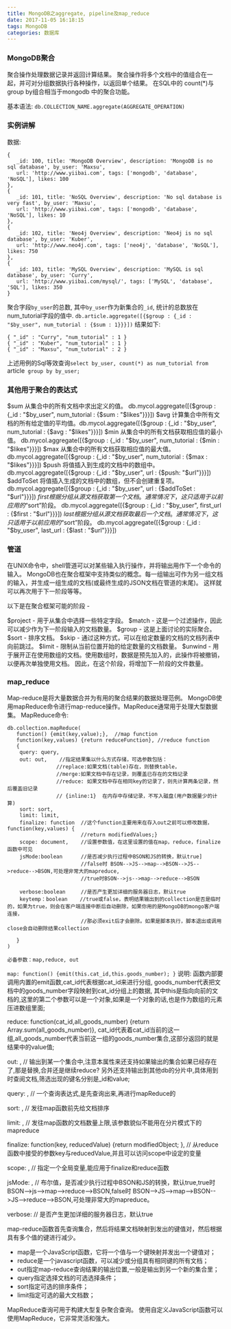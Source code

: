 ```yaml
---
title: MongoDB之aggregate, pipeline及map_reduce
date: 2017-11-05 16:18:15
tags: MongoDB
categories: 数据库
---
```


### MongoDB聚合
聚合操作处理数据记录并返回计算结果。 聚合操作将多个文档中的值组合在一起，并可对分组数据执行各种操作，以返回单个结果。 
在SQL中的 count(*)与group by组合相当于mongodb 中的聚合功能。

基本语法: `db.COLLECTION_NAME.aggregate(AGGREGATE_OPERATION)`

### 实例讲解
数据:
```
{
   _id: 100, title: 'MongoDB Overview', description: 'MongoDB is no sql database', by_user: 'Maxsu', 
   url: 'http://www.yiibai.com', tags: ['mongodb', 'database', 'NoSQL'], likes: 100
},
{
   _id: 101, title: 'NoSQL Overview', description: 'No sql database is very fast', by_user: 'Maxsu',
   url: 'http://www.yiibai.com', tags: ['mongodb', 'database', 'NoSQL'], likes: 10
},
{
   _id: 102, title: 'Neo4j Overview', description: 'Neo4j is no sql database', by_user: 'Kuber',
   url: 'http://www.neo4j.com', tags: ['neo4j', 'database', 'NoSQL'], likes: 750
},
{
   _id: 103, title: 'MySQL Overview', description: 'MySQL is sql database', by_user: 'Curry',
   url: 'http://www.yiibai.com/mysql/', tags: ['MySQL', 'database', 'SQL'], likes: 350
}
```

聚合字段`by_user`的总数, 其中`by_user`作为新集合的`_id`, 统计的总数放在num_tutorial字段的值中. 
`db.article.aggregate([{$group : {_id : "$by_user", num_tutorial : {$sum : 1}}}])`
结果如下:
```
{ "_id" : "Curry", "num_tutorial" : 1 }
{ "_id" : "Kuber", "num_tutorial" : 1 }
{ "_id" : "Maxsu", "num_tutorial" : 2 }
```
上述用例的Sql等效查询`select by_user, count(*) as num_tutorial from `article` group by by_user;`

### 其他用于聚合的表达式
$sum	从集合中的所有文档中求出定义的值。 db.mycol.aggregate([{$group : {_id : "$by_user", num_tutorial : {$sum : "$likes"}}}])
$avg	计算集合中所有文档的所有给定值的平均值。db.mycol.aggregate([{$group : {_id : "$by_user", num_tutorial : {$avg : "$likes"}}}])
$min	从集合中的所有文档获取相应值的最小值。	 db.mycol.aggregate([{$group : {_id : "$by_user", num_tutorial : {$min : "$likes"}}}])
$max	从集合中的所有文档获取相应值的最大值。	 db.mycol.aggregate([{$group : {_id : "$by_user", num_tutorial : {$max : "$likes"}}}])
$push	将值插入到生成的文档中的数组中。	   db.mycol.aggregate([{$group : {_id : "$by_user", url : {$push: "$url"}}}])
$addToSet	将值插入生成的文档中的数组，但不会创建重复项。	db.mycol.aggregate([{$group : {_id : "$by_user", url : {$addToSet : "$url"}}}])
$first	根据分组从源文档获取第一个文档。 通常情况下，这只适用于以前应用的“$sort”阶段。	db.mycol.aggregate([{$group : {_id : "$by_user", first_url : {$first : "$url"}}}])
$last	根据分组从源文档获取最后一个文档。通常情况下，这只适用于以前应用的“$sort”阶段。	db.mycol.aggregate([{$group : {_id : "$by_user", last_url : {$last : "$url"}}}])

### 管道
在UNIX命令中，shell管道可以对某些输入执行操作，并将输出用作下一个命令的输入。 
MongoDB也在聚合框架中支持类似的概念。每一组输出可作为另一组文档的输入，并生成一组生成的文档(或最终生成的JSON文档在管道的末尾)。
这样就可以再次用于下一阶段等等。

以下是在聚合框架可能的阶段 -

$project - 用于从集合中选择一些特定字段。
$match - 这是一个过滤操作，因此可以减少作为下一阶段输入的文档数量。
$group - 这是上面讨论的实际聚合。
$sort - 排序文档。
$skip - 通过这种方式，可以在给定数量的文档的文档列表中向前跳过。
$limit - 限制从当前位置开始的给定数量的文档数量。
$unwind - 用于展开正在使用数组的文档。使用数组时，数据是预先加入的，此操作将被撤销，以便再次单独使用文档。 因此，在这个阶段，将增加下一阶段的文件数量。

### map_reduce
Map-reduce是将大量数据合并为有用的聚合结果的数据处理范例。 MongoDB使用mapReduce命令进行map-reduce操作。MapReduce通常用于处理大型数据集。
MapReduce命令:
```
db.collection.mapReduce(
   function() {emit(key,value);},  //map function
   function(key,values) {return reduceFunction}, //reduce function
   {
    query: query,  
    out: out,    //指定结果集以什么方式存储，可选参数包括：  
                //replace:如果文档(table)存在，则替换table，  
                //merge:如果文档中存在记录，则覆盖已存在的文档记录  
                //reduce: 如果文档中存在相同key的记录了，则先计算两条记录，然后覆盖旧记录  
                // {inline:1}  在内存中存储记录，不写入磁盘(用户数据量少的计算) 
    sort: sort,  
    limit: limit,  
    finalize: function  //这个function主要用来在存入out之前可以修改数据，function(key,values) {   
                        //return modifiedValues;}  
    scope: document,    //设置参数值，在这里设置的值在map，reduce，finalize函数中可见
    jsMode:boolean      //是否减少执行过程中BSON和JS的转换，默认true]
                        //false时 BSON-->JS-->map-->BSON-->JS-->reduce-->BSON,可处理非常大的mapreduce,
                        //true时BSON-->js-->map-->reduce-->BSON
                        
    verbose:boolean     //是否产生更加详细的服务器日志，默认true
    keytemp：boolean    //true或false，表明结果输出到的collection是否是临时的，如果为true，则会在客户端连接中断后自动删除，如果你用的是MongoDB的mongo客户端连接，  
                        //那必须exit后才会删除。如果是脚本执行，脚本退出或调用close会自动删除结果collection    

   }
)

必备参数：map,reduce, out
```
`map: function() {emit(this.cat_id,this.goods_number); }`
说明: 函数内部要调用内置的emit函数,cat_id代表根据cat_id来进行分组,
goods_number代表把文档中的goods_number字段映射到cat_id分组上的数据,
其中this是指向向前的文档的,这里的第二个参数可以是一个对象,如果是一个对象的话,也是作为数组的元素压进数组里面;

reduce: function(cat_id,all_goods_number) {return Array.sum(all_goods_number)}, 
cat_id代表着cat_id当前的这一组,all_goods_number代表当前这一组的goods_number集合,这部分返回的就是结果中的value值;

out: <output>, // 输出到某一个集合中,注意本属性来还支持如果输出的集合如果已经存在了,那是替换,合并还是继续reduce? 另外还支持输出到其他db的分片中,具体用到时查阅文档,筛选出现的键名分别是_id和value;

query: <document>, // 一个查询表达式,是先查询出来,再进行mapReduce的

sort: <document>, // 发往map函数前先给文档排序

limit: <number>, // 发往map函数的文档数量上限,该参数貌似不能用在分片模式下的mapreduce

finalize: function(key, reducedValue) {return modifiedObject; }, // 从reduce函数中接受的参数key与reducedValue,并且可以访问scope中设定的变量

scope: <document>, // 指定一个全局变量,能应用于finalize和reduce函数

jsMode: <boolean>, // 布尔值，是否减少执行过程中BSON和JS的转换，默认true,true时BSON-->js-->map-->reduce-->BSON,false时 BSON-->JS-->map-->BSON-->JS-->reduce-->BSON,可处理非常大的mapreduce。

verbose: <boolean> // 是否产生更加详细的服务器日志，默认true

 



map-reduce函数首先查询集合，然后将结果文档映射到发出的键值对，然后根据具有多个值的键进行减少。
* map是一个JavaScript函数，它将一个值与一个键映射并发出一个键值对；
* reduce是一个javascript函数，可以减少或分组具有相同键的所有文档；
* out指定map-reduce查询结果的输出位置,一般是输出到另一个新的集合里；
* query指定选择文档的可选选择条件；
* sort指定可选的排序条件；
* limit指定可选的最大文档数；

MapReduce查询可用于构建大型复杂聚合查询。 使用自定义JavaScript函数可以使用MapReduce，它非常灵活和强大。
